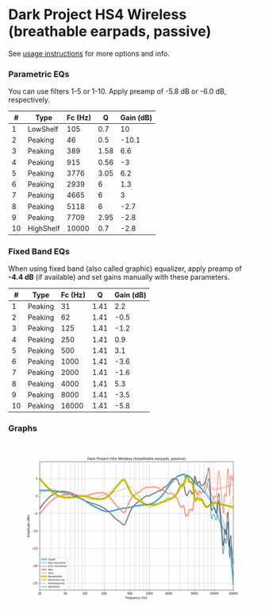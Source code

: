 # Dark Project HS4 Wireless (breathable earpads, passive)
See [usage instructions](https://github.com/jaakkopasanen/AutoEq#usage) for more options and info.

### Parametric EQs
You can use filters 1-5 or 1-10. Apply preamp of -5.8 dB or -6.0 dB, respectively.

|   # | Type      |   Fc (Hz) |    Q |   Gain (dB) |
|-----|-----------|-----------|------|-------------|
|   1 | LowShelf  |       105 | 0.7  |        10   |
|   2 | Peaking   |        46 | 0.5  |       -10.1 |
|   3 | Peaking   |       389 | 1.58 |         6.6 |
|   4 | Peaking   |       915 | 0.56 |        -3   |
|   5 | Peaking   |      3776 | 3.05 |         6.2 |
|   6 | Peaking   |      2939 | 6    |         1.3 |
|   7 | Peaking   |      4665 | 6    |         3   |
|   8 | Peaking   |      5118 | 6    |        -2.7 |
|   9 | Peaking   |      7709 | 2.95 |        -2.8 |
|  10 | HighShelf |     10000 | 0.7  |        -2.8 |

### Fixed Band EQs
When using fixed band (also called graphic) equalizer, apply preamp of **-4.4 dB** (if available) and set gains manually with these parameters.

|   # | Type    |   Fc (Hz) |    Q |   Gain (dB) |
|-----|---------|-----------|------|-------------|
|   1 | Peaking |        31 | 1.41 |         2.2 |
|   2 | Peaking |        62 | 1.41 |        -0.5 |
|   3 | Peaking |       125 | 1.41 |        -1.2 |
|   4 | Peaking |       250 | 1.41 |         0.9 |
|   5 | Peaking |       500 | 1.41 |         3.1 |
|   6 | Peaking |      1000 | 1.41 |        -3.6 |
|   7 | Peaking |      2000 | 1.41 |        -1.6 |
|   8 | Peaking |      4000 | 1.41 |         5.3 |
|   9 | Peaking |      8000 | 1.41 |        -3.5 |
|  10 | Peaking |     16000 | 1.41 |        -5.8 |

### Graphs
![](./Dark%20Project%20HS4%20Wireless%20(breathable%20earpads,%20passive).png)
